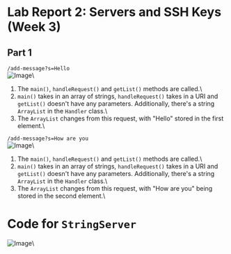 # Lab Report 2: Servers and SSH Keys (Week 3)

## Part 1

```/add-message?s=Hello```    
![Image](./report2/add-message1.png)\   
1. The `main()`, `handleRequest()` and `getList()` methods are called.\
2. `main()` takes in an array of strings, `handleRequest()` takes in a URI and `getList()` doesn't have any parameters. Additionally, there's a string `ArrayList` in the `Handler` class.\
3. The `ArrayList` changes from this request, with "Hello" stored in the first element.\

```/add-message?s=How are you```    
![Image](./report2/add-message2.png)\
1. The `main()`, `handleRequest()` and `getList()` methods are called.\
2. `main()` takes in an array of strings, `handleRequest()` takes in a URI and `getList()` doesn't have any parameters. Additionally, there's a string `ArrayList` in the `Handler` class.\
3. The `ArrayList` changes from this request, with "How are you" being stored in the second element.\

# Code for `StringServer`
![Image](./report2/code.png)\
